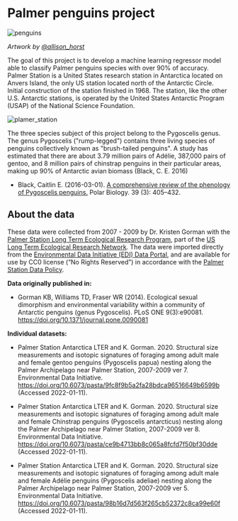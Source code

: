 # Palmer penguins project

![penguins](https://user-images.githubusercontent.com/73315732/148899362-db81b10d-df44-44bf-a127-426d6a4efa87.png)

*Artwork by <a href="https://allisonhorst.github.io/palmerpenguins/index.html">@allison_horst</a>*

The goal of this project is to develop a machine learning regressor model able to classify Palmer penguins species with over 90% of accuracy. Palmer Station is a United States research station in Antarctica located on Anvers Island, the only US station located north of the Antarctic Circle. Initial construction of the station finished in 1968. The station, like the other U.S. Antarctic stations, is operated by the United States Antarctic Program (USAP) of the National Science Foundation.

![plamer_station](https://user-images.githubusercontent.com/73315732/148900698-0c300d23-4a4d-45e5-b31d-78668f9f558b.png)

The three species subject of this project belong to the Pygoscelis genus. The genus Pygoscelis ("rump-legged") contains three living species of penguins collectively known as "brush-tailed penguins". A study has estimated that there are about 3.79 million pairs of Adélie, 387,000 pairs of gentoo, and 8 million pairs of chinstrap penguins in their particular areas, making up 90% of Antarctic avian biomass (Black, C. E. 2016)

 - Black, Caitlin E. (2016-03-01). <a href="https://link.springer.com/article/10.1007%2Fs00300-015-1807-8"> A comprehensive review of the phenology of Pygoscelis penguins.</a> Polar Biology. 39 (3): 405–432.

## About the data

These data were collected from 2007 - 2009 by Dr. Kristen Gorman with the <a href="https://pal.lternet.edu/">Palmer Station Long Term Ecological Research Program</a>, part of the <a href="https://lternet.edu/">US Long Term Ecological Research Network</a>. The data were imported directly from the <a href="https://environmentaldatainitiative.org/">Environmental Data Initiative (EDI) Data Portal</a>, and are available for use by CC0 license (“No Rights Reserved”) in accordance with the <a href="https://pal.lternet.edu/data/policies">Palmer Station Data Policy</a>.

**Data originally published in:**

 - Gorman KB, Williams TD, Fraser WR (2014). Ecological sexual dimorphism and environmental variability within a community of Antarctic penguins (genus Pygoscelis). PLoS ONE 9(3):e90081. https://doi.org/10.1371/journal.pone.0090081

**Individual datasets:**

 - Palmer Station Antarctica LTER and K. Gorman. 2020. Structural size measurements and isotopic signatures of foraging among adult male and female gentoo penguins (Pygoscelis papua) nesting along the Palmer Archipelago near Palmer Station, 2007-2009 ver 7. Environmental Data Initiative. https://doi.org/10.6073/pasta/9fc8f9b5a2fa28bdca96516649b6599b (Accessed 2022-01-11).

 - Palmer Station Antarctica LTER and K. Gorman. 2020. Structural size measurements and isotopic signatures of foraging among adult male and female Chinstrap penguins (Pygoscelis antarcticus) nesting along the Palmer Archipelago near Palmer Station, 2007-2009 ver 8. Environmental Data Initiative. https://doi.org/10.6073/pasta/ce9b4713bb8c065a8fcfd7f50bf30dde (Accessed 2022-01-11).

 - Palmer Station Antarctica LTER and K. Gorman. 2020. Structural size measurements and isotopic signatures of foraging among adult male and female Adélie penguins (Pygoscelis adeliae) nesting along the Palmer Archipelago near Palmer Station, 2007-2009 ver 5. Environmental Data Initiative. https://doi.org/10.6073/pasta/98b16d7d563f265cb52372c8ca99e60f (Accessed 2022-01-11).
